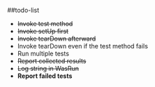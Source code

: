 ##todo-list
* ~~Invoke test method~~
* ~~Invoke setUp first~~
* ~~Invoke tearDown afterward~~
* Invoke tearDown even if the test method fails
* Run multiple tests
* ~~Report collected results~~
* ~~Log string in WasRun~~
* **Report failed tests**
